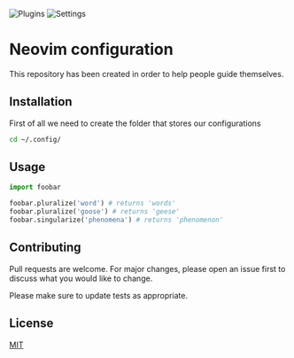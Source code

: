 <!--Neovim images-->
![Plugins](https://user-images.githubusercontent.com/17545760/118346342-5c69d800-b500-11eb-9cb3-ddfde45480c7.png)
![Settings](https://user-images.githubusercontent.com/17545760/118346343-5e339b80-b500-11eb-95ee-43ba4714fdb4.png)

# Neovim configuration

This repository has been created in order to help people guide themselves.

## Installation

<!--Use the package manager [pip](https://drive.google.com/file/d/1IsF3EKpifY6JKg1Cvsrkhns_ieJBKnbP/view?usp=sharing) to install foobar.-->
First of all we need to create the folder that stores our configurations

```bash
cd ~/.config/
```

## Usage

```python
import foobar

foobar.pluralize('word') # returns 'words'
foobar.pluralize('goose') # returns 'geese'
foobar.singularize('phenomena') # returns 'phenomenon'
```

## Contributing
Pull requests are welcome. For major changes, please open an issue first to discuss what you would like to change.

Please make sure to update tests as appropriate.

## License
[MIT](https://choosealicense.com/licenses/mit/)
